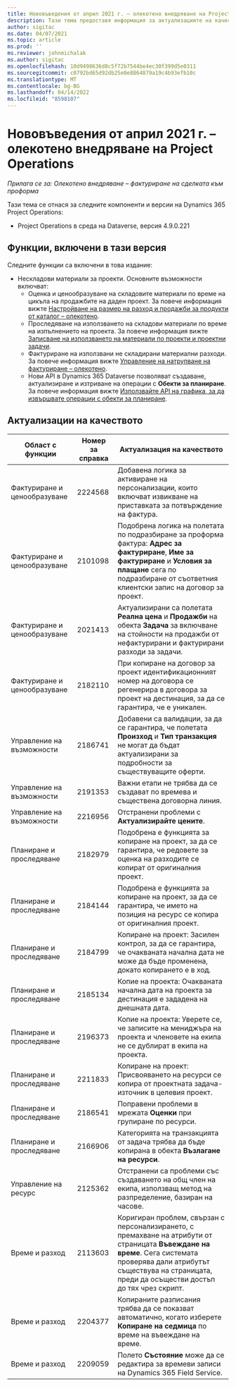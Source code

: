 ```yaml
---
title: Нововъведения от април 2021 г. – олекотено внедряване на Project Operations
description: Тази тема предоставя информация за актуализациите на качеството, налични в изданието за олекотено внедряване на Project Operations от април 2021 г.
author: sigitac
ms.date: 04/07/2021
ms.topic: article
ms.prod: ''
ms.reviewer: johnmichalak
ms.author: sigitac
ms.openlocfilehash: 10d9498636d8c5f72b7544be4ec30f399d5e0311
ms.sourcegitcommit: c0792bd65d92db25e0e8864879a19c4b93efb10c
ms.translationtype: MT
ms.contentlocale: bg-BG
ms.lasthandoff: 04/14/2022
ms.locfileid: "8598107"
---
```

# <a name="whats-new-april-2021---project-operations-lite-deployment"></a>Нововъведения от април 2021 г. – олекотено внедряване на Project Operations

_Прилага се за: Олекотено внедряване – фактуриране на сделката към проформа_

Тази тема се отнася за следните компоненти и версии на Dynamics 365 Project Operations:

  - Project Operations в среда на Dataverse, версия 4.9.0.221 

## <a name="features-included-in-this-release"></a>Функции, включени в тази версия

Следните функции са включени в това издание:

- Нескладови материали за проекти. Основните възможности включват:
  - Оценка и ценообразуване на складовите материали по време на цикъла на продажбите на даден проект. За повече информация вижте [Настройване на размер на разход и продажби за продукти от каталог – олекотено](../pricing-costing/set-up-cost-sales-rates-catalog-products.md).
  - Проследяване на използването на складови материали по време на изпълнението на проекта. За повече информация вижте [Записване на използването на материали по проекти и проектни задачи](../../material/material-usage-log.md).
  - Фактуриране на използвани не складирани материални разходи. За повече информация вижте [Управление на натрупване на фактуриране – олекотено](../proforma-invoicing/manage-billing-backlog-sales.md#product-billing-backlog).
  - Нови API в Dynamics 365 Dataverse позволяват създаване, актуализиране и изтриване на операции с **Обекти за планиране**. За повече информация вижте [Използвайте API на графика, за да извършвате операции с обекти за планиране](../../project-management/schedule-api-preview.md).

## <a name="quality-updates"></a>Актуализации на качеството

| **Област с функции** | **Номер за справка** | **Актуализация на качеството** |
| --- | --- | --- |
| Фактуриране и ценообразуване | 2224568 | Добавена логика за активиране на персонализации, които включват извикване на приставката за потвърждение на фактура. |
| Фактуриране и ценообразуване | 2101098 | Подобрена логика на полетата по подразбиране за проформа фактура: **Адрес за фактуриране**, **Име за фактуриране** и **Условия за плащане** сега по подразбиране от съответния клиентски запис на договор за проект. |
| Фактуриране и ценообразуване | 2021413 | Актуализирани са полетата **Реална цена** и **Продажби** на обекта **Задача** за включване на стойности на продажби от нефактурирани и фактурирани разходи за задачи. |
| Фактуриране и ценообразуване | 2182110 | При копиране на договор за проект идентификационният номер на договора се регенерира в договора за проект на дестинация, за да се гарантира, че е уникален. |
| Управление на възможности | 2186741 | Добавени са валидации, за да се гарантира, че полетата **Произход** и **Тип транзакция** не могат да бъдат актуализирани за подробности за съществуващите оферти. |
| Управление на възможности | 2191353 | Важни етапи не трябва да се създават по времева и съществена договорна линия. |
| Управление на възможности | 2216956 | Отстранени проблеми с **Актуализирайте цените**. |
| Планиране и проследяване | 2182979 | Подобрена е функцията за копиране на проект, за да се гарантира, че редовете за оценка на разходите се копират от оригиналния проект. |
| Планиране и проследяване | 2184144 | Подобрена е функцията за копиране на проект, за да се гарантира, че името на позиция на ресурс се копира от оригиналния проект. |
| Планиране и проследяване | 2184799 | Копиране на проект: Засилен контрол, за да се гарантира, че очакваната начална дата не може да бъде променена, докато копирането е в ход. |
| Планиране и проследяване | 2185134 | Копие на проекта: Очакваната начална дата на проекта за дестинация е зададена на днешната дата. |
| Планиране и проследяване | 2196373 | Копие на проекта: Уверете се, че записите на мениджъра на проекта и членовете на екипа не се дублират в екипа на проекта. |
| Планиране и проследяване | 2211833 | Копиране на проект: Присвояването на ресурси се копира от проектната задача-източник в целевия проект. |
| Планиране и проследяване | 2186541 | Поправени проблеми в мрежата **Оценки** при групиране по ресурси. |
| Планиране и проследяване | 2166906 | Категорията на транзакцията от задача трябва да бъде копирана в обекта **Възлагане на ресурси**. |
| Управление на ресурс | 2125362 | Отстранени са проблеми със създаването на общ член на екипа, използващ метод на разпределение, базиран на часове. |
| Време и разход | 2113603 | Коригиран проблем, свързан с персонализирането, с премахване на атрибути от страницата **Въвеждане на време**. Сега системата проверява дали атрибутът съществува на страницата, преди да осъществи достъп до тях чрез скрипт. |
| Време и разход | 2204377 | Копираните разписания трябва да се показват автоматично, когато изберете **Копиране на седмица** по време на въвеждане на време. |
| Време и разход | 2209059 | Полето **Състояние** може да се редактира за времеви записи на Dynamics 365 Field Service. |
